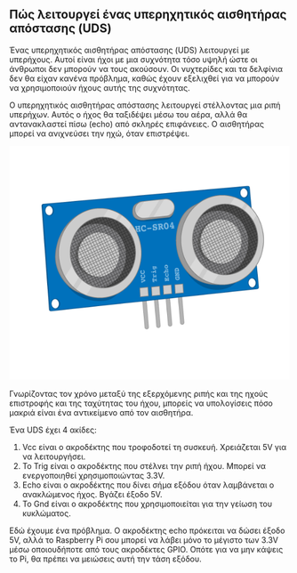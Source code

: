 ## Πώς λειτουργεί ένας υπερηχητικός αισθητήρας απόστασης (UDS)

Ένας υπερηχητικός αισθητήρας απόστασης (UDS) λειτουργεί με υπερήχους. Αυτοί είναι ήχοι με μια συχνότητα τόσο υψηλή ώστε οι άνθρωποι δεν μπορούν να τους ακούσουν. Οι νυχτερίδες και τα δελφίνια δεν θα είχαν κανένα πρόβλημα, καθώς έχουν εξελιχθεί για να μπορούν να χρησιμοποιούν ήχους αυτής της συχνότητας.

Ο υπερηχητικός αισθητήρας απόστασης λειτουργεί στέλλοντας μια ριπή υπερήχων. Αυτός ο ήχος θα ταξιδέψει μέσω του αέρα, αλλά θα αντανακλαστεί πίσω (echo) από σκληρές επιφάνειες. Ο αισθητήρας μπορεί να ανιχνεύσει την ηχώ, όταν επιστρέψει.

![uds](images/Ultrasonic_Distance_Sensor.png)

Γνωρίζοντας τον χρόνο μεταξύ της εξερχόμενης ριπής και της ηχούς επιστροφής και της ταχύτητας του ήχου, μπορείς να υπολογίσεις πόσο μακριά είναι ένα αντικείμενο από τον αισθητήρα.

Ένα UDS έχει 4 ακίδες:

1. Vcc είναι ο ακροδέκτης που τροφοδοτεί τη συσκευή. Χρειάζεται 5V για να λειτουργήσει.
2. Το Trig είναι ο ακροδέκτης που στέλνει την ριπή ήχου. Μπορεί να ενεργοποιηθεί χρησιμοποιώντας 3.3V.
3. Echo είναι ο ακροδέκτης που δίνει σήμα εξόδου όταν λαμβάνεται ο ανακλώμενος ήχος. Βγάζει έξοδο 5V.
4. Το Gnd είναι ο ακροδέκτης που χρησιμοποιείται για την γείωση του κυκλώματος.


Εδώ έχουμε ένα πρόβλημα. Ο ακροδέκτης echo πρόκειται να δώσει έξοδο 5V, αλλά το Raspberry Pi σου μπορεί να λάβει μόνο το μέγιστο των 3.3V μέσω οποιουδήποτε από τους ακροδέκτες GPIO. Οπότε για να μην κάψεις το Pi, θα πρέπει να μειώσεις αυτή την τάση εξόδου.

